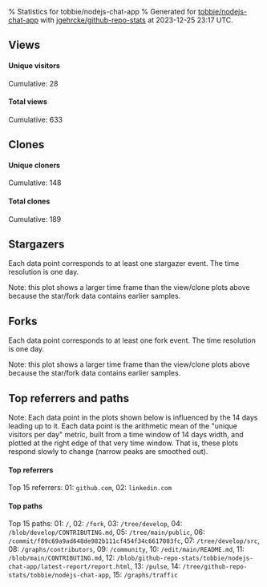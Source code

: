 % Statistics for tobbie/nodejs-chat-app
% Generated for [tobbie/nodejs-chat-app](https://github.com/tobbie/nodejs-chat-app) with [jgehrcke/github-repo-stats](https://github.com/jgehrcke/github-repo-stats) at 2023-12-25 23:17 UTC.


## Views

#### Unique visitors
<div id="chart_views_unique" class="full-width-chart"></div>

Cumulative: 28

#### Total views
<div id="chart_views_total" class="full-width-chart"></div>

Cumulative: 633

<div class="pagebreak-for-print"> </div>

## Clones

#### Unique cloners
<div id="chart_clones_unique" class="full-width-chart"></div>

Cumulative: 148

#### Total clones
<div id="chart_clones_total" class="full-width-chart"></div>

Cumulative: 189



<div class="pagebreak-for-print"> </div>



## Stargazers

Each data point corresponds to at least one stargazer event.
The time resolution is one day.

<div id="chart_stargazers" class="full-width-chart"></div>


Note: this plot shows a larger time frame than the view/clone plots above because the star/fork data contains earlier samples.



## Forks

Each data point corresponds to at least one fork event.
The time resolution is one day.

<div id="chart_forks" class="full-width-chart"></div>


Note: this plot shows a larger time frame than the view/clone plots above because the star/fork data contains earlier samples.



<div class="pagebreak-for-print"> </div>



## Top referrers and paths


Note: Each data point in the plots shown below is influenced by the 14 days
leading up to it. Each data point is the arithmetic mean of the "unique
visitors per day" metric, built from a time window of 14 days width, and
plotted at the right edge of that very time window. That is, these plots
respond slowly to change (narrow peaks are smoothed out).




#### Top referrers


<div id="chart_referrers_top_n_alltime" class="full-width-chart"></div>

Top 15 referrers: 01: `github.com`, 02: `linkedin.com`





#### Top paths


<div id="chart_paths_top_n_alltime" class="full-width-chart"></div>

Top 15 paths: 01: `/`, 02: `/fork`, 03: `/tree/develop`, 04: `/blob/develop/CONTRIBUTING.md`, 05: `/tree/main/public`, 06: `/commit/f89c69a9ad648de982b111cf454f34c6617003fc`, 07: `/tree/develop/src`, 08: `/graphs/contributors`, 09: `/community`, 10: `/edit/main/README.md`, 11: `/blob/main/CONTRIBUTING.md`, 12: `/blob/github-repo-stats/tobbie/nodejs-chat-app/latest-report/report.html`, 13: `/pulse`, 14: `/tree/github-repo-stats/tobbie/nodejs-chat-app`, 15: `/graphs/traffic`


<script type="text/javascript">
    vegaEmbed('#chart_views_unique', {"$schema": "https://vega.github.io/schema/vega-lite/v4.17.0.json", "config": {"arc": {"fill": "#1b1e23"}, "area": {"fill": "#1b1e23"}, "axisBottom": {"domainColor": "#a9b4c4", "gridColor": "#a9b4c4", "labelColor": "#1b1e23", "labelFont": "relative-mono-11-pitch-pro, Menlo, monospace", "tickColor": "#a9b4c4", "titleColor": "#1b1e23", "titleFont": "relative-mono-11-pitch-pro, Menlo, monospace"}, "axisLeft": {"domainColor": "#a9b4c4", "gridColor": "#a9b4c4", "labelColor": "#1b1e23", "labelFont": "relative-mono-11-pitch-pro, Menlo, monospace", "tickColor": "#a9b4c4", "titleColor": "#1b1e23", "titleFont": "relative-mono-11-pitch-pro, Menlo, monospace"}, "axisX": {"grid": false}, "axisY": {"grid": false, "labelBound": true}, "background": "#FFFFFF", "group": {"fill": "#FFFFFF"}, "header": {"fontWeight": 400, "labelFont": "relative-mono-11-pitch-pro, Menlo, monospace", "titleFont": "relative-mono-11-pitch-pro, Menlo, monospace"}, "legend": {"labelFont": "relative-mono-11-pitch-pro, Menlo, monospace", "symbolSize": 200, "symbolType": "circle", "titleFont": "relative-mono-11-pitch-pro, Menlo, monospace"}, "line": {"color": "#1b1e23", "stroke": "#1b1e23"}, "path": {"stroke": "#1b1e23"}, "point": {"color": "#1b1e23", "cursor": "pointer", "filled": true, "size": 20}, "range": {"category": ["#85a2f7", "#ea9755", "#7eb36a", "#f07071", "#bc85d9", "#e587b6", "#a9b4c4", "#d4c05e", "#64b9c4"]}, "style": {"bar": {"fill": "#1b1e23"}, "text": {"font": "relative-mono-11-pitch-pro, Menlo, monospace", "fontWeight": 400}}, "symbol": {"shape": "circle"}, "title": {"anchor": "start", "font": "relative-mono-11-pitch-pro, Menlo, monospace", "fontWeight": 400}, "trail": {"color": "#1b1e23", "stroke": "#1b1e23"}, "view": {"stroke": null}}, "data": {"name": "data-4b3c4573ca43e46140e7a413e3139aa4"}, "datasets": {"data-4b3c4573ca43e46140e7a413e3139aa4": [{"time": "2023-11-20T00:00:00+00:00", "views_total": 0, "views_unique": 0}, {"time": "2023-11-21T00:00:00+00:00", "views_total": 10, "views_unique": 1}, {"time": "2023-11-23T00:00:00+00:00", "views_total": 292, "views_unique": 4}, {"time": "2023-11-24T00:00:00+00:00", "views_total": 3, "views_unique": 1}, {"time": "2023-11-25T00:00:00+00:00", "views_total": 11, "views_unique": 1}, {"time": "2023-11-26T00:00:00+00:00", "views_total": 20, "views_unique": 1}, {"time": "2023-11-27T00:00:00+00:00", "views_total": 19, "views_unique": 1}, {"time": "2023-11-28T00:00:00+00:00", "views_total": 4, "views_unique": 1}, {"time": "2023-11-29T00:00:00+00:00", "views_total": 5, "views_unique": 1}, {"time": "2023-11-30T00:00:00+00:00", "views_total": 4, "views_unique": 1}, {"time": "2023-12-01T00:00:00+00:00", "views_total": 0, "views_unique": 0}, {"time": "2023-12-02T00:00:00+00:00", "views_total": 35, "views_unique": 4}, {"time": "2023-12-03T00:00:00+00:00", "views_total": 121, "views_unique": 3}, {"time": "2023-12-04T00:00:00+00:00", "views_total": 0, "views_unique": 0}, {"time": "2023-12-05T00:00:00+00:00", "views_total": 40, "views_unique": 1}, {"time": "2023-12-06T00:00:00+00:00", "views_total": 14, "views_unique": 1}, {"time": "2023-12-07T00:00:00+00:00", "views_total": 1, "views_unique": 1}, {"time": "2023-12-08T00:00:00+00:00", "views_total": 0, "views_unique": 0}, {"time": "2023-12-09T00:00:00+00:00", "views_total": 0, "views_unique": 0}, {"time": "2023-12-10T00:00:00+00:00", "views_total": 0, "views_unique": 0}, {"time": "2023-12-11T00:00:00+00:00", "views_total": 0, "views_unique": 0}, {"time": "2023-12-12T00:00:00+00:00", "views_total": 7, "views_unique": 1}, {"time": "2023-12-13T00:00:00+00:00", "views_total": 0, "views_unique": 0}, {"time": "2023-12-14T00:00:00+00:00", "views_total": 0, "views_unique": 0}, {"time": "2023-12-15T00:00:00+00:00", "views_total": 14, "views_unique": 1}, {"time": "2023-12-16T00:00:00+00:00", "views_total": 0, "views_unique": 0}, {"time": "2023-12-17T00:00:00+00:00", "views_total": 12, "views_unique": 1}, {"time": "2023-12-18T00:00:00+00:00", "views_total": 7, "views_unique": 1}, {"time": "2023-12-19T00:00:00+00:00", "views_total": 0, "views_unique": 0}, {"time": "2023-12-20T00:00:00+00:00", "views_total": 4, "views_unique": 1}, {"time": "2023-12-21T00:00:00+00:00", "views_total": 10, "views_unique": 1}, {"time": "2023-12-22T00:00:00+00:00", "views_total": 0, "views_unique": 0}, {"time": "2023-12-23T00:00:00+00:00", "views_total": 0, "views_unique": 0}, {"time": "2023-12-24T00:00:00+00:00", "views_total": 0, "views_unique": 0}, {"time": "2023-12-25T00:00:00+00:00", "views_total": 0, "views_unique": 0}]}, "encoding": {"tooltip": [{"field": "views_unique", "format": ".1f", "title": "views (u)", "type": "quantitative"}, {"field": "time", "format": "%B %e, %Y", "title": "date", "type": "temporal"}], "x": {"axis": {"labelAngle": 25}, "field": "time", "scale": {"domain": ["2023-11-20", "2023-12-25"]}, "timeUnit": "yearmonthdate", "title": "date", "type": "temporal"}, "y": {"axis": {}, "field": "views_unique", "scale": {"domain": [0, 4.4], "type": "linear", "zero": true}, "title": "unique views per day", "type": "quantitative"}}, "height": 200, "mark": {"point": true, "type": "line"}, "padding": 10, "width": "container"}, {"actions": false, "renderer": "svg"}).catch(console.error);
vegaEmbed('#chart_views_total', {"$schema": "https://vega.github.io/schema/vega-lite/v4.17.0.json", "config": {"arc": {"fill": "#1b1e23"}, "area": {"fill": "#1b1e23"}, "axisBottom": {"domainColor": "#a9b4c4", "gridColor": "#a9b4c4", "labelColor": "#1b1e23", "labelFont": "relative-mono-11-pitch-pro, Menlo, monospace", "tickColor": "#a9b4c4", "titleColor": "#1b1e23", "titleFont": "relative-mono-11-pitch-pro, Menlo, monospace"}, "axisLeft": {"domainColor": "#a9b4c4", "gridColor": "#a9b4c4", "labelColor": "#1b1e23", "labelFont": "relative-mono-11-pitch-pro, Menlo, monospace", "tickColor": "#a9b4c4", "titleColor": "#1b1e23", "titleFont": "relative-mono-11-pitch-pro, Menlo, monospace"}, "axisX": {"grid": false}, "axisY": {"grid": false, "labelBound": true}, "background": "#FFFFFF", "group": {"fill": "#FFFFFF"}, "header": {"fontWeight": 400, "labelFont": "relative-mono-11-pitch-pro, Menlo, monospace", "titleFont": "relative-mono-11-pitch-pro, Menlo, monospace"}, "legend": {"labelFont": "relative-mono-11-pitch-pro, Menlo, monospace", "symbolSize": 200, "symbolType": "circle", "titleFont": "relative-mono-11-pitch-pro, Menlo, monospace"}, "line": {"color": "#1b1e23", "stroke": "#1b1e23"}, "path": {"stroke": "#1b1e23"}, "point": {"color": "#1b1e23", "cursor": "pointer", "filled": true, "size": 20}, "range": {"category": ["#85a2f7", "#ea9755", "#7eb36a", "#f07071", "#bc85d9", "#e587b6", "#a9b4c4", "#d4c05e", "#64b9c4"]}, "style": {"bar": {"fill": "#1b1e23"}, "text": {"font": "relative-mono-11-pitch-pro, Menlo, monospace", "fontWeight": 400}}, "symbol": {"shape": "circle"}, "title": {"anchor": "start", "font": "relative-mono-11-pitch-pro, Menlo, monospace", "fontWeight": 400}, "trail": {"color": "#1b1e23", "stroke": "#1b1e23"}, "view": {"stroke": null}}, "data": {"name": "data-4b3c4573ca43e46140e7a413e3139aa4"}, "datasets": {"data-4b3c4573ca43e46140e7a413e3139aa4": [{"time": "2023-11-20T00:00:00+00:00", "views_total": 0, "views_unique": 0}, {"time": "2023-11-21T00:00:00+00:00", "views_total": 10, "views_unique": 1}, {"time": "2023-11-23T00:00:00+00:00", "views_total": 292, "views_unique": 4}, {"time": "2023-11-24T00:00:00+00:00", "views_total": 3, "views_unique": 1}, {"time": "2023-11-25T00:00:00+00:00", "views_total": 11, "views_unique": 1}, {"time": "2023-11-26T00:00:00+00:00", "views_total": 20, "views_unique": 1}, {"time": "2023-11-27T00:00:00+00:00", "views_total": 19, "views_unique": 1}, {"time": "2023-11-28T00:00:00+00:00", "views_total": 4, "views_unique": 1}, {"time": "2023-11-29T00:00:00+00:00", "views_total": 5, "views_unique": 1}, {"time": "2023-11-30T00:00:00+00:00", "views_total": 4, "views_unique": 1}, {"time": "2023-12-01T00:00:00+00:00", "views_total": 0, "views_unique": 0}, {"time": "2023-12-02T00:00:00+00:00", "views_total": 35, "views_unique": 4}, {"time": "2023-12-03T00:00:00+00:00", "views_total": 121, "views_unique": 3}, {"time": "2023-12-04T00:00:00+00:00", "views_total": 0, "views_unique": 0}, {"time": "2023-12-05T00:00:00+00:00", "views_total": 40, "views_unique": 1}, {"time": "2023-12-06T00:00:00+00:00", "views_total": 14, "views_unique": 1}, {"time": "2023-12-07T00:00:00+00:00", "views_total": 1, "views_unique": 1}, {"time": "2023-12-08T00:00:00+00:00", "views_total": 0, "views_unique": 0}, {"time": "2023-12-09T00:00:00+00:00", "views_total": 0, "views_unique": 0}, {"time": "2023-12-10T00:00:00+00:00", "views_total": 0, "views_unique": 0}, {"time": "2023-12-11T00:00:00+00:00", "views_total": 0, "views_unique": 0}, {"time": "2023-12-12T00:00:00+00:00", "views_total": 7, "views_unique": 1}, {"time": "2023-12-13T00:00:00+00:00", "views_total": 0, "views_unique": 0}, {"time": "2023-12-14T00:00:00+00:00", "views_total": 0, "views_unique": 0}, {"time": "2023-12-15T00:00:00+00:00", "views_total": 14, "views_unique": 1}, {"time": "2023-12-16T00:00:00+00:00", "views_total": 0, "views_unique": 0}, {"time": "2023-12-17T00:00:00+00:00", "views_total": 12, "views_unique": 1}, {"time": "2023-12-18T00:00:00+00:00", "views_total": 7, "views_unique": 1}, {"time": "2023-12-19T00:00:00+00:00", "views_total": 0, "views_unique": 0}, {"time": "2023-12-20T00:00:00+00:00", "views_total": 4, "views_unique": 1}, {"time": "2023-12-21T00:00:00+00:00", "views_total": 10, "views_unique": 1}, {"time": "2023-12-22T00:00:00+00:00", "views_total": 0, "views_unique": 0}, {"time": "2023-12-23T00:00:00+00:00", "views_total": 0, "views_unique": 0}, {"time": "2023-12-24T00:00:00+00:00", "views_total": 0, "views_unique": 0}, {"time": "2023-12-25T00:00:00+00:00", "views_total": 0, "views_unique": 0}]}, "encoding": {"tooltip": [{"field": "views_total", "format": ".1f", "title": "views (t)", "type": "quantitative"}, {"field": "time", "format": "%B %e, %Y", "title": "date", "type": "temporal"}], "x": {"axis": {"labelAngle": 25}, "field": "time", "scale": {"domain": ["2023-11-20", "2023-12-25"]}, "timeUnit": "yearmonthdate", "title": "date", "type": "temporal"}, "y": {"axis": {"values": [1, 10, 50, 100, 500, 1000, 5000, 10000]}, "field": "views_total", "scale": {"domain": [0, 321.20000000000005], "type": "symlog", "zero": true}, "title": "total views per day", "type": "quantitative"}}, "height": 200, "mark": {"point": true, "type": "line"}, "padding": 10, "width": "container"}, {"actions": false, "renderer": "svg"}).catch(console.error);
vegaEmbed('#chart_clones_unique', {"$schema": "https://vega.github.io/schema/vega-lite/v4.17.0.json", "config": {"arc": {"fill": "#1b1e23"}, "area": {"fill": "#1b1e23"}, "axisBottom": {"domainColor": "#a9b4c4", "gridColor": "#a9b4c4", "labelColor": "#1b1e23", "labelFont": "relative-mono-11-pitch-pro, Menlo, monospace", "tickColor": "#a9b4c4", "titleColor": "#1b1e23", "titleFont": "relative-mono-11-pitch-pro, Menlo, monospace"}, "axisLeft": {"domainColor": "#a9b4c4", "gridColor": "#a9b4c4", "labelColor": "#1b1e23", "labelFont": "relative-mono-11-pitch-pro, Menlo, monospace", "tickColor": "#a9b4c4", "titleColor": "#1b1e23", "titleFont": "relative-mono-11-pitch-pro, Menlo, monospace"}, "axisX": {"grid": false}, "axisY": {"grid": false, "labelBound": true}, "background": "#FFFFFF", "group": {"fill": "#FFFFFF"}, "header": {"fontWeight": 400, "labelFont": "relative-mono-11-pitch-pro, Menlo, monospace", "titleFont": "relative-mono-11-pitch-pro, Menlo, monospace"}, "legend": {"labelFont": "relative-mono-11-pitch-pro, Menlo, monospace", "symbolSize": 200, "symbolType": "circle", "titleFont": "relative-mono-11-pitch-pro, Menlo, monospace"}, "line": {"color": "#1b1e23", "stroke": "#1b1e23"}, "path": {"stroke": "#1b1e23"}, "point": {"color": "#1b1e23", "cursor": "pointer", "filled": true, "size": 20}, "range": {"category": ["#85a2f7", "#ea9755", "#7eb36a", "#f07071", "#bc85d9", "#e587b6", "#a9b4c4", "#d4c05e", "#64b9c4"]}, "style": {"bar": {"fill": "#1b1e23"}, "text": {"font": "relative-mono-11-pitch-pro, Menlo, monospace", "fontWeight": 400}}, "symbol": {"shape": "circle"}, "title": {"anchor": "start", "font": "relative-mono-11-pitch-pro, Menlo, monospace", "fontWeight": 400}, "trail": {"color": "#1b1e23", "stroke": "#1b1e23"}, "view": {"stroke": null}}, "data": {"name": "data-ac7ffe17cc0159e452373acabb768305"}, "datasets": {"data-ac7ffe17cc0159e452373acabb768305": [{"clones_total": 1, "clones_unique": 1, "time": "2023-11-20T00:00:00+00:00"}, {"clones_total": 0, "clones_unique": 0, "time": "2023-11-21T00:00:00+00:00"}, {"clones_total": 69, "clones_unique": 34, "time": "2023-11-23T00:00:00+00:00"}, {"clones_total": 0, "clones_unique": 0, "time": "2023-11-24T00:00:00+00:00"}, {"clones_total": 0, "clones_unique": 0, "time": "2023-11-25T00:00:00+00:00"}, {"clones_total": 1, "clones_unique": 1, "time": "2023-11-26T00:00:00+00:00"}, {"clones_total": 7, "clones_unique": 6, "time": "2023-11-27T00:00:00+00:00"}, {"clones_total": 2, "clones_unique": 2, "time": "2023-11-28T00:00:00+00:00"}, {"clones_total": 1, "clones_unique": 1, "time": "2023-11-29T00:00:00+00:00"}, {"clones_total": 1, "clones_unique": 1, "time": "2023-11-30T00:00:00+00:00"}, {"clones_total": 2, "clones_unique": 1, "time": "2023-12-01T00:00:00+00:00"}, {"clones_total": 1, "clones_unique": 1, "time": "2023-12-02T00:00:00+00:00"}, {"clones_total": 16, "clones_unique": 13, "time": "2023-12-03T00:00:00+00:00"}, {"clones_total": 7, "clones_unique": 7, "time": "2023-12-04T00:00:00+00:00"}, {"clones_total": 6, "clones_unique": 6, "time": "2023-12-05T00:00:00+00:00"}, {"clones_total": 8, "clones_unique": 8, "time": "2023-12-06T00:00:00+00:00"}, {"clones_total": 3, "clones_unique": 3, "time": "2023-12-07T00:00:00+00:00"}, {"clones_total": 4, "clones_unique": 4, "time": "2023-12-08T00:00:00+00:00"}, {"clones_total": 4, "clones_unique": 4, "time": "2023-12-09T00:00:00+00:00"}, {"clones_total": 6, "clones_unique": 5, "time": "2023-12-10T00:00:00+00:00"}, {"clones_total": 6, "clones_unique": 6, "time": "2023-12-11T00:00:00+00:00"}, {"clones_total": 3, "clones_unique": 3, "time": "2023-12-12T00:00:00+00:00"}, {"clones_total": 3, "clones_unique": 3, "time": "2023-12-13T00:00:00+00:00"}, {"clones_total": 3, "clones_unique": 3, "time": "2023-12-14T00:00:00+00:00"}, {"clones_total": 3, "clones_unique": 3, "time": "2023-12-15T00:00:00+00:00"}, {"clones_total": 3, "clones_unique": 3, "time": "2023-12-16T00:00:00+00:00"}, {"clones_total": 3, "clones_unique": 3, "time": "2023-12-17T00:00:00+00:00"}, {"clones_total": 4, "clones_unique": 4, "time": "2023-12-18T00:00:00+00:00"}, {"clones_total": 3, "clones_unique": 3, "time": "2023-12-19T00:00:00+00:00"}, {"clones_total": 3, "clones_unique": 3, "time": "2023-12-20T00:00:00+00:00"}, {"clones_total": 3, "clones_unique": 3, "time": "2023-12-21T00:00:00+00:00"}, {"clones_total": 3, "clones_unique": 3, "time": "2023-12-22T00:00:00+00:00"}, {"clones_total": 4, "clones_unique": 4, "time": "2023-12-23T00:00:00+00:00"}, {"clones_total": 5, "clones_unique": 5, "time": "2023-12-24T00:00:00+00:00"}, {"clones_total": 1, "clones_unique": 1, "time": "2023-12-25T00:00:00+00:00"}]}, "encoding": {"tooltip": [{"field": "clones_unique", "format": ".1f", "title": "clones (u)", "type": "quantitative"}, {"field": "time", "format": "%B %e, %Y", "title": "date", "type": "temporal"}], "x": {"axis": {"labelAngle": 25}, "field": "time", "scale": {"domain": ["2023-11-20", "2023-12-25"]}, "timeUnit": "yearmonthdate", "title": "date", "type": "temporal"}, "y": {"axis": {}, "field": "clones_unique", "scale": {"domain": [0, 37.400000000000006], "type": "linear", "zero": true}, "title": "unique clones per day", "type": "quantitative"}}, "height": 200, "mark": {"point": true, "type": "line"}, "padding": 10, "width": "container"}, {"actions": false, "renderer": "svg"}).catch(console.error);
vegaEmbed('#chart_clones_total', {"$schema": "https://vega.github.io/schema/vega-lite/v4.17.0.json", "config": {"arc": {"fill": "#1b1e23"}, "area": {"fill": "#1b1e23"}, "axisBottom": {"domainColor": "#a9b4c4", "gridColor": "#a9b4c4", "labelColor": "#1b1e23", "labelFont": "relative-mono-11-pitch-pro, Menlo, monospace", "tickColor": "#a9b4c4", "titleColor": "#1b1e23", "titleFont": "relative-mono-11-pitch-pro, Menlo, monospace"}, "axisLeft": {"domainColor": "#a9b4c4", "gridColor": "#a9b4c4", "labelColor": "#1b1e23", "labelFont": "relative-mono-11-pitch-pro, Menlo, monospace", "tickColor": "#a9b4c4", "titleColor": "#1b1e23", "titleFont": "relative-mono-11-pitch-pro, Menlo, monospace"}, "axisX": {"grid": false}, "axisY": {"grid": false, "labelBound": true}, "background": "#FFFFFF", "group": {"fill": "#FFFFFF"}, "header": {"fontWeight": 400, "labelFont": "relative-mono-11-pitch-pro, Menlo, monospace", "titleFont": "relative-mono-11-pitch-pro, Menlo, monospace"}, "legend": {"labelFont": "relative-mono-11-pitch-pro, Menlo, monospace", "symbolSize": 200, "symbolType": "circle", "titleFont": "relative-mono-11-pitch-pro, Menlo, monospace"}, "line": {"color": "#1b1e23", "stroke": "#1b1e23"}, "path": {"stroke": "#1b1e23"}, "point": {"color": "#1b1e23", "cursor": "pointer", "filled": true, "size": 20}, "range": {"category": ["#85a2f7", "#ea9755", "#7eb36a", "#f07071", "#bc85d9", "#e587b6", "#a9b4c4", "#d4c05e", "#64b9c4"]}, "style": {"bar": {"fill": "#1b1e23"}, "text": {"font": "relative-mono-11-pitch-pro, Menlo, monospace", "fontWeight": 400}}, "symbol": {"shape": "circle"}, "title": {"anchor": "start", "font": "relative-mono-11-pitch-pro, Menlo, monospace", "fontWeight": 400}, "trail": {"color": "#1b1e23", "stroke": "#1b1e23"}, "view": {"stroke": null}}, "data": {"name": "data-ac7ffe17cc0159e452373acabb768305"}, "datasets": {"data-ac7ffe17cc0159e452373acabb768305": [{"clones_total": 1, "clones_unique": 1, "time": "2023-11-20T00:00:00+00:00"}, {"clones_total": 0, "clones_unique": 0, "time": "2023-11-21T00:00:00+00:00"}, {"clones_total": 69, "clones_unique": 34, "time": "2023-11-23T00:00:00+00:00"}, {"clones_total": 0, "clones_unique": 0, "time": "2023-11-24T00:00:00+00:00"}, {"clones_total": 0, "clones_unique": 0, "time": "2023-11-25T00:00:00+00:00"}, {"clones_total": 1, "clones_unique": 1, "time": "2023-11-26T00:00:00+00:00"}, {"clones_total": 7, "clones_unique": 6, "time": "2023-11-27T00:00:00+00:00"}, {"clones_total": 2, "clones_unique": 2, "time": "2023-11-28T00:00:00+00:00"}, {"clones_total": 1, "clones_unique": 1, "time": "2023-11-29T00:00:00+00:00"}, {"clones_total": 1, "clones_unique": 1, "time": "2023-11-30T00:00:00+00:00"}, {"clones_total": 2, "clones_unique": 1, "time": "2023-12-01T00:00:00+00:00"}, {"clones_total": 1, "clones_unique": 1, "time": "2023-12-02T00:00:00+00:00"}, {"clones_total": 16, "clones_unique": 13, "time": "2023-12-03T00:00:00+00:00"}, {"clones_total": 7, "clones_unique": 7, "time": "2023-12-04T00:00:00+00:00"}, {"clones_total": 6, "clones_unique": 6, "time": "2023-12-05T00:00:00+00:00"}, {"clones_total": 8, "clones_unique": 8, "time": "2023-12-06T00:00:00+00:00"}, {"clones_total": 3, "clones_unique": 3, "time": "2023-12-07T00:00:00+00:00"}, {"clones_total": 4, "clones_unique": 4, "time": "2023-12-08T00:00:00+00:00"}, {"clones_total": 4, "clones_unique": 4, "time": "2023-12-09T00:00:00+00:00"}, {"clones_total": 6, "clones_unique": 5, "time": "2023-12-10T00:00:00+00:00"}, {"clones_total": 6, "clones_unique": 6, "time": "2023-12-11T00:00:00+00:00"}, {"clones_total": 3, "clones_unique": 3, "time": "2023-12-12T00:00:00+00:00"}, {"clones_total": 3, "clones_unique": 3, "time": "2023-12-13T00:00:00+00:00"}, {"clones_total": 3, "clones_unique": 3, "time": "2023-12-14T00:00:00+00:00"}, {"clones_total": 3, "clones_unique": 3, "time": "2023-12-15T00:00:00+00:00"}, {"clones_total": 3, "clones_unique": 3, "time": "2023-12-16T00:00:00+00:00"}, {"clones_total": 3, "clones_unique": 3, "time": "2023-12-17T00:00:00+00:00"}, {"clones_total": 4, "clones_unique": 4, "time": "2023-12-18T00:00:00+00:00"}, {"clones_total": 3, "clones_unique": 3, "time": "2023-12-19T00:00:00+00:00"}, {"clones_total": 3, "clones_unique": 3, "time": "2023-12-20T00:00:00+00:00"}, {"clones_total": 3, "clones_unique": 3, "time": "2023-12-21T00:00:00+00:00"}, {"clones_total": 3, "clones_unique": 3, "time": "2023-12-22T00:00:00+00:00"}, {"clones_total": 4, "clones_unique": 4, "time": "2023-12-23T00:00:00+00:00"}, {"clones_total": 5, "clones_unique": 5, "time": "2023-12-24T00:00:00+00:00"}, {"clones_total": 1, "clones_unique": 1, "time": "2023-12-25T00:00:00+00:00"}]}, "encoding": {"tooltip": [{"field": "clones_total", "format": ".1f", "title": "clones (t)", "type": "quantitative"}, {"field": "time", "format": "%B %e, %Y", "title": "date", "type": "temporal"}], "x": {"axis": {"labelAngle": 25}, "field": "time", "scale": {"domain": ["2023-11-20", "2023-12-25"]}, "timeUnit": "yearmonthdate", "title": "date", "type": "temporal"}, "y": {"axis": {}, "field": "clones_total", "scale": {"domain": [0, 75.9], "type": "linear", "zero": true}, "title": "total clones per day", "type": "quantitative"}}, "height": 200, "mark": {"point": true, "type": "line"}, "padding": 10, "width": "container"}, {"actions": false, "renderer": "svg"}).catch(console.error);
vegaEmbed('#chart_stargazers', {"$schema": "https://vega.github.io/schema/vega-lite/v4.17.0.json", "config": {"arc": {"fill": "#1b1e23"}, "area": {"fill": "#1b1e23"}, "axisBottom": {"domainColor": "#a9b4c4", "gridColor": "#a9b4c4", "labelColor": "#1b1e23", "labelFont": "relative-mono-11-pitch-pro, Menlo, monospace", "tickColor": "#a9b4c4", "titleColor": "#1b1e23", "titleFont": "relative-mono-11-pitch-pro, Menlo, monospace"}, "axisLeft": {"domainColor": "#a9b4c4", "gridColor": "#a9b4c4", "labelColor": "#1b1e23", "labelFont": "relative-mono-11-pitch-pro, Menlo, monospace", "tickColor": "#a9b4c4", "titleColor": "#1b1e23", "titleFont": "relative-mono-11-pitch-pro, Menlo, monospace"}, "axisX": {"grid": false}, "axisY": {"grid": false}, "background": "#FFFFFF", "group": {"fill": "#FFFFFF"}, "header": {"fontWeight": 400, "labelFont": "relative-mono-11-pitch-pro, Menlo, monospace", "titleFont": "relative-mono-11-pitch-pro, Menlo, monospace"}, "legend": {"labelFont": "relative-mono-11-pitch-pro, Menlo, monospace", "symbolSize": 200, "symbolType": "circle", "titleFont": "relative-mono-11-pitch-pro, Menlo, monospace"}, "line": {"color": "#1b1e23", "stroke": "#1b1e23"}, "path": {"stroke": "#1b1e23"}, "point": {"color": "#1b1e23", "cursor": "pointer", "filled": true, "size": 50}, "range": {"category": ["#85a2f7", "#ea9755", "#7eb36a", "#f07071", "#bc85d9", "#e587b6", "#a9b4c4", "#d4c05e", "#64b9c4"]}, "style": {"bar": {"fill": "#1b1e23"}, "text": {"font": "relative-mono-11-pitch-pro, Menlo, monospace", "fontWeight": 400}}, "symbol": {"shape": "circle"}, "title": {"anchor": "start", "font": "relative-mono-11-pitch-pro, Menlo, monospace", "fontWeight": 400}, "trail": {"color": "#1b1e23", "stroke": "#1b1e23"}, "view": {"stroke": null}}, "data": {"name": "data-687068a7257bcc0c57d0e62a77726b24"}, "datasets": {"data-687068a7257bcc0c57d0e62a77726b24": [{"stars_cumulative": 1, "time": "2023-11-17T03:27:06+00:00"}, {"stars_cumulative": 2, "time": "2023-11-23T07:24:42+00:00"}, {"stars_cumulative": 3, "time": "2023-11-23T14:49:34+00:00"}, {"stars_cumulative": 4, "time": "2023-11-25T20:03:59+00:00"}, {"stars_cumulative": 5, "time": "2023-12-02T19:43:48+00:00"}]}, "encoding": {"tooltip": [{"field": "stars_cumulative", "format": "d", "title": "stars", "type": "quantitative"}, {"field": "time", "format": "%B %e, %Y", "title": "date", "type": "temporal"}], "x": {"axis": {"labelAngle": 25}, "field": "time", "scale": {"domain": ["2023-11-17", "2023-12-25"]}, "timeUnit": "yearmonthdate", "title": "date", "type": "temporal"}, "y": {"field": "stars_cumulative", "scale": {"domain": [0, 5.5], "zero": true}, "title": "stargazer count (cumulative)", "type": "quantitative"}}, "height": 300, "mark": {"point": true, "type": "line"}, "padding": 10, "width": "container"}, {"actions": false, "renderer": "svg"}).catch(console.error);
vegaEmbed('#chart_forks', {"$schema": "https://vega.github.io/schema/vega-lite/v4.17.0.json", "config": {"arc": {"fill": "#1b1e23"}, "area": {"fill": "#1b1e23"}, "axisBottom": {"domainColor": "#a9b4c4", "gridColor": "#a9b4c4", "labelColor": "#1b1e23", "labelFont": "relative-mono-11-pitch-pro, Menlo, monospace", "tickColor": "#a9b4c4", "titleColor": "#1b1e23", "titleFont": "relative-mono-11-pitch-pro, Menlo, monospace"}, "axisLeft": {"domainColor": "#a9b4c4", "gridColor": "#a9b4c4", "labelColor": "#1b1e23", "labelFont": "relative-mono-11-pitch-pro, Menlo, monospace", "tickColor": "#a9b4c4", "titleColor": "#1b1e23", "titleFont": "relative-mono-11-pitch-pro, Menlo, monospace"}, "axisX": {"grid": false}, "axisY": {"grid": false}, "background": "#FFFFFF", "group": {"fill": "#FFFFFF"}, "header": {"fontWeight": 400, "labelFont": "relative-mono-11-pitch-pro, Menlo, monospace", "titleFont": "relative-mono-11-pitch-pro, Menlo, monospace"}, "legend": {"labelFont": "relative-mono-11-pitch-pro, Menlo, monospace", "symbolSize": 200, "symbolType": "circle", "titleFont": "relative-mono-11-pitch-pro, Menlo, monospace"}, "line": {"color": "#1b1e23", "stroke": "#1b1e23"}, "path": {"stroke": "#1b1e23"}, "point": {"color": "#1b1e23", "cursor": "pointer", "filled": true, "size": 50}, "range": {"category": ["#85a2f7", "#ea9755", "#7eb36a", "#f07071", "#bc85d9", "#e587b6", "#a9b4c4", "#d4c05e", "#64b9c4"]}, "style": {"bar": {"fill": "#1b1e23"}, "text": {"font": "relative-mono-11-pitch-pro, Menlo, monospace", "fontWeight": 400}}, "symbol": {"shape": "circle"}, "title": {"anchor": "start", "font": "relative-mono-11-pitch-pro, Menlo, monospace", "fontWeight": 400}, "trail": {"color": "#1b1e23", "stroke": "#1b1e23"}, "view": {"stroke": null}}, "data": {"name": "data-5e81cc93182c8c17f04c44af41d3cdb4"}, "datasets": {"data-5e81cc93182c8c17f04c44af41d3cdb4": [{"forks_cumulative": 1, "time": "2023-12-02T19:44:21+00:00"}, {"forks_cumulative": 2, "time": "2023-12-02T20:14:52+00:00"}]}, "encoding": {"tooltip": [{"field": "forks_cumulative", "format": "d", "title": "forks", "type": "quantitative"}, {"field": "time", "format": "%B %e, %Y", "title": "date", "type": "temporal"}], "x": {"axis": {"labelAngle": 25}, "field": "time", "scale": {"domain": ["2023-11-17", "2023-12-25"]}, "timeUnit": "yearmonthdate", "title": "date", "type": "temporal"}, "y": {"field": "forks_cumulative", "scale": {"domain": [0, 2.2], "zero": true}, "title": "fork count (cumulative)", "type": "quantitative"}}, "height": 300, "mark": {"point": true, "type": "line"}, "padding": 10, "width": "container"}, {"actions": false, "renderer": "svg"}).catch(console.error);
vegaEmbed('#chart_referrers_top_n_alltime', {"$schema": "https://vega.github.io/schema/vega-lite/v4.17.0.json", "config": {"arc": {"fill": "#1b1e23"}, "area": {"fill": "#1b1e23"}, "axisBottom": {"domainColor": "#a9b4c4", "gridColor": "#a9b4c4", "labelColor": "#1b1e23", "labelFont": "relative-mono-11-pitch-pro, Menlo, monospace", "tickColor": "#a9b4c4", "titleColor": "#1b1e23", "titleFont": "relative-mono-11-pitch-pro, Menlo, monospace"}, "axisLeft": {"domainColor": "#a9b4c4", "gridColor": "#a9b4c4", "labelColor": "#1b1e23", "labelFont": "relative-mono-11-pitch-pro, Menlo, monospace", "tickColor": "#a9b4c4", "titleColor": "#1b1e23", "titleFont": "relative-mono-11-pitch-pro, Menlo, monospace"}, "axisX": {"grid": false}, "axisY": {"grid": false}, "background": "#FFFFFF", "group": {"fill": "#FFFFFF"}, "header": {"fontWeight": 400, "labelFont": "relative-mono-11-pitch-pro, Menlo, monospace", "titleFont": "relative-mono-11-pitch-pro, Menlo, monospace"}, "legend": {"labelFont": "relative-mono-11-pitch-pro, Menlo, monospace", "symbolSize": 200, "symbolType": "circle", "titleFont": "relative-mono-11-pitch-pro, Menlo, monospace"}, "line": {"color": "#1b1e23", "stroke": "#1b1e23"}, "path": {"stroke": "#1b1e23"}, "point": {"color": "#1b1e23", "cursor": "pointer", "filled": true, "size": 30}, "range": {"category": ["#85a2f7", "#ea9755", "#7eb36a", "#f07071", "#bc85d9", "#e587b6", "#a9b4c4", "#d4c05e", "#64b9c4"]}, "style": {"bar": {"fill": "#1b1e23"}, "text": {"font": "relative-mono-11-pitch-pro, Menlo, monospace", "fontWeight": 400}}, "symbol": {"shape": "circle"}, "title": {"anchor": "start", "font": "relative-mono-11-pitch-pro, Menlo, monospace", "fontWeight": 400}, "trail": {"color": "#1b1e23", "stroke": "#1b1e23"}, "view": {"stroke": null}}, "data": {"name": "data-30af3e2ea94204e80e8dee67aee70ea1"}, "datasets": {"data-30af3e2ea94204e80e8dee67aee70ea1": [{"referrer": "github.com", "time": "2023-12-03T00:00:00+00:00", "views_unique": 4.0, "views_unique_norm": 0.2857142857142857}, {"referrer": "github.com", "time": "2023-12-04T00:00:00+00:00", "views_unique": 5.0, "views_unique_norm": 0.35714285714285715}, {"referrer": "github.com", "time": "2023-12-05T00:00:00+00:00", "views_unique": 5.0, "views_unique_norm": 0.35714285714285715}, {"referrer": "github.com", "time": "2023-12-06T00:00:00+00:00", "views_unique": 5.0, "views_unique_norm": 0.35714285714285715}, {"referrer": "github.com", "time": "2023-12-07T00:00:00+00:00", "views_unique": 4.0, "views_unique_norm": 0.2857142857142857}, {"referrer": "github.com", "time": "2023-12-08T00:00:00+00:00", "views_unique": 4.0, "views_unique_norm": 0.2857142857142857}, {"referrer": "github.com", "time": "2023-12-09T00:00:00+00:00", "views_unique": 4.0, "views_unique_norm": 0.2857142857142857}, {"referrer": "github.com", "time": "2023-12-10T00:00:00+00:00", "views_unique": 4.0, "views_unique_norm": 0.2857142857142857}, {"referrer": "github.com", "time": "2023-12-11T00:00:00+00:00", "views_unique": 4.0, "views_unique_norm": 0.2857142857142857}, {"referrer": "github.com", "time": "2023-12-12T00:00:00+00:00", "views_unique": 4.0, "views_unique_norm": 0.2857142857142857}, {"referrer": "github.com", "time": "2023-12-13T00:00:00+00:00", "views_unique": 4.0, "views_unique_norm": 0.2857142857142857}, {"referrer": "github.com", "time": "2023-12-14T00:00:00+00:00", "views_unique": 4.0, "views_unique_norm": 0.2857142857142857}, {"referrer": "github.com", "time": "2023-12-15T00:00:00+00:00", "views_unique": 4.0, "views_unique_norm": 0.2857142857142857}, {"referrer": "github.com", "time": "2023-12-16T00:00:00+00:00", "views_unique": 2.0, "views_unique_norm": 0.14285714285714285}, {"referrer": "github.com", "time": "2023-12-17T00:00:00+00:00", "views_unique": 1.0, "views_unique_norm": 0.07142857142857142}, {"referrer": "github.com", "time": "2023-12-18T00:00:00+00:00", "views_unique": 1.0, "views_unique_norm": 0.07142857142857142}, {"referrer": "github.com", "time": "2023-12-19T00:00:00+00:00", "views_unique": 1.0, "views_unique_norm": 0.07142857142857142}, {"referrer": "github.com", "time": "2023-12-20T00:00:00+00:00", "views_unique": 1.0, "views_unique_norm": 0.07142857142857142}, {"referrer": "github.com", "time": "2023-12-21T00:00:00+00:00", "views_unique": 1.0, "views_unique_norm": 0.07142857142857142}, {"referrer": "github.com", "time": "2023-12-22T00:00:00+00:00", "views_unique": 1.0, "views_unique_norm": 0.07142857142857142}, {"referrer": "github.com", "time": "2023-12-23T00:00:00+00:00", "views_unique": 1.0, "views_unique_norm": 0.07142857142857142}, {"referrer": "github.com", "time": "2023-12-24T00:00:00+00:00", "views_unique": 1.0, "views_unique_norm": 0.07142857142857142}, {"referrer": "github.com", "time": "2023-12-25T00:00:00+00:00", "views_unique": 1.0, "views_unique_norm": 0.07142857142857142}, {"referrer": "linkedin.com", "time": "2023-12-03T00:00:00+00:00", "views_unique": null, "views_unique_norm": null}, {"referrer": "linkedin.com", "time": "2023-12-04T00:00:00+00:00", "views_unique": null, "views_unique_norm": null}, {"referrer": "linkedin.com", "time": "2023-12-05T00:00:00+00:00", "views_unique": null, "views_unique_norm": null}, {"referrer": "linkedin.com", "time": "2023-12-06T00:00:00+00:00", "views_unique": null, "views_unique_norm": null}, {"referrer": "linkedin.com", "time": "2023-12-07T00:00:00+00:00", "views_unique": null, "views_unique_norm": null}, {"referrer": "linkedin.com", "time": "2023-12-08T00:00:00+00:00", "views_unique": 1.0, "views_unique_norm": 0.07142857142857142}, {"referrer": "linkedin.com", "time": "2023-12-09T00:00:00+00:00", "views_unique": 1.0, "views_unique_norm": 0.07142857142857142}, {"referrer": "linkedin.com", "time": "2023-12-10T00:00:00+00:00", "views_unique": 1.0, "views_unique_norm": 0.07142857142857142}, {"referrer": "linkedin.com", "time": "2023-12-11T00:00:00+00:00", "views_unique": 1.0, "views_unique_norm": 0.07142857142857142}, {"referrer": "linkedin.com", "time": "2023-12-12T00:00:00+00:00", "views_unique": 1.0, "views_unique_norm": 0.07142857142857142}, {"referrer": "linkedin.com", "time": "2023-12-13T00:00:00+00:00", "views_unique": 1.0, "views_unique_norm": 0.07142857142857142}, {"referrer": "linkedin.com", "time": "2023-12-14T00:00:00+00:00", "views_unique": 1.0, "views_unique_norm": 0.07142857142857142}, {"referrer": "linkedin.com", "time": "2023-12-15T00:00:00+00:00", "views_unique": 1.0, "views_unique_norm": 0.07142857142857142}, {"referrer": "linkedin.com", "time": "2023-12-16T00:00:00+00:00", "views_unique": 1.0, "views_unique_norm": 0.07142857142857142}, {"referrer": "linkedin.com", "time": "2023-12-17T00:00:00+00:00", "views_unique": 1.0, "views_unique_norm": 0.07142857142857142}, {"referrer": "linkedin.com", "time": "2023-12-18T00:00:00+00:00", "views_unique": 1.0, "views_unique_norm": 0.07142857142857142}, {"referrer": "linkedin.com", "time": "2023-12-19T00:00:00+00:00", "views_unique": 1.0, "views_unique_norm": 0.07142857142857142}, {"referrer": "linkedin.com", "time": "2023-12-20T00:00:00+00:00", "views_unique": 1.0, "views_unique_norm": 0.07142857142857142}, {"referrer": "linkedin.com", "time": "2023-12-21T00:00:00+00:00", "views_unique": null, "views_unique_norm": null}, {"referrer": "linkedin.com", "time": "2023-12-22T00:00:00+00:00", "views_unique": null, "views_unique_norm": null}, {"referrer": "linkedin.com", "time": "2023-12-23T00:00:00+00:00", "views_unique": null, "views_unique_norm": null}, {"referrer": "linkedin.com", "time": "2023-12-24T00:00:00+00:00", "views_unique": null, "views_unique_norm": null}, {"referrer": "linkedin.com", "time": "2023-12-25T00:00:00+00:00", "views_unique": null, "views_unique_norm": null}]}, "encoding": {"color": {"field": "referrer", "legend": {"direction": "vertical", "orient": "top", "title": "Legend:"}, "sort": {"field": "order"}, "type": "nominal"}, "tooltip": [{"field": "referrer", "type": "nominal"}, {"field": "views_unique_norm", "format": ".2f", "title": "views (14d mean)", "type": "quantitative"}, {"field": "time", "format": "%B %e, %Y", "title": "date", "type": "temporal"}], "x": {"axis": {"labelAngle": 25}, "field": "time", "scale": {"domain": ["2023-11-20", "2023-12-25"]}, "timeUnit": "yearmonthdate", "title": "date", "type": "temporal"}, "y": {"field": "views_unique_norm", "scale": {"domain": [0, 0.3928571428571429], "type": "linear", "zero": true}, "title": "unique visitors per day (mean from last 14 days)", "type": "quantitative"}}, "height": 300, "mark": {"point": true, "type": "line"}, "padding": 10, "width": "container"}, {"actions": false, "renderer": "svg"}).catch(console.error);
vegaEmbed('#chart_paths_top_n_alltime', {"$schema": "https://vega.github.io/schema/vega-lite/v4.17.0.json", "config": {"arc": {"fill": "#1b1e23"}, "area": {"fill": "#1b1e23"}, "axisBottom": {"domainColor": "#a9b4c4", "gridColor": "#a9b4c4", "labelColor": "#1b1e23", "labelFont": "relative-mono-11-pitch-pro, Menlo, monospace", "tickColor": "#a9b4c4", "titleColor": "#1b1e23", "titleFont": "relative-mono-11-pitch-pro, Menlo, monospace"}, "axisLeft": {"domainColor": "#a9b4c4", "gridColor": "#a9b4c4", "labelColor": "#1b1e23", "labelFont": "relative-mono-11-pitch-pro, Menlo, monospace", "tickColor": "#a9b4c4", "titleColor": "#1b1e23", "titleFont": "relative-mono-11-pitch-pro, Menlo, monospace"}, "axisX": {"grid": false}, "axisY": {"grid": false}, "background": "#FFFFFF", "group": {"fill": "#FFFFFF"}, "header": {"fontWeight": 400, "labelFont": "relative-mono-11-pitch-pro, Menlo, monospace", "titleFont": "relative-mono-11-pitch-pro, Menlo, monospace"}, "legend": {"labelFont": "relative-mono-11-pitch-pro, Menlo, monospace", "symbolSize": 200, "symbolType": "circle", "titleFont": "relative-mono-11-pitch-pro, Menlo, monospace"}, "line": {"color": "#1b1e23", "stroke": "#1b1e23"}, "path": {"stroke": "#1b1e23"}, "point": {"color": "#1b1e23", "cursor": "pointer", "filled": true, "size": 30}, "range": {"category": ["#85a2f7", "#ea9755", "#7eb36a", "#f07071", "#bc85d9", "#e587b6", "#a9b4c4", "#d4c05e", "#64b9c4"]}, "style": {"bar": {"fill": "#1b1e23"}, "text": {"font": "relative-mono-11-pitch-pro, Menlo, monospace", "fontWeight": 400}}, "symbol": {"shape": "circle"}, "title": {"anchor": "start", "font": "relative-mono-11-pitch-pro, Menlo, monospace", "fontWeight": 400}, "trail": {"color": "#1b1e23", "stroke": "#1b1e23"}, "view": {"stroke": null}}, "data": {"name": "data-d381e1ae43c1e1d2dc383195b57c525d"}, "datasets": {"data-d381e1ae43c1e1d2dc383195b57c525d": [{"path": "/", "time": "2023-12-03T00:00:00+00:00", "views_unique": 7.0, "views_unique_norm": 0.5}, {"path": "/", "time": "2023-12-04T00:00:00+00:00", "views_unique": 9.0, "views_unique_norm": 0.6428571428571429}, {"path": "/", "time": "2023-12-05T00:00:00+00:00", "views_unique": 9.0, "views_unique_norm": 0.6428571428571429}, {"path": "/", "time": "2023-12-06T00:00:00+00:00", "views_unique": 9.0, "views_unique_norm": 0.6428571428571429}, {"path": "/", "time": "2023-12-07T00:00:00+00:00", "views_unique": 6.0, "views_unique_norm": 0.42857142857142855}, {"path": "/", "time": "2023-12-08T00:00:00+00:00", "views_unique": 7.0, "views_unique_norm": 0.5}, {"path": "/", "time": "2023-12-09T00:00:00+00:00", "views_unique": 7.0, "views_unique_norm": 0.5}, {"path": "/", "time": "2023-12-10T00:00:00+00:00", "views_unique": 7.0, "views_unique_norm": 0.5}, {"path": "/", "time": "2023-12-11T00:00:00+00:00", "views_unique": 7.0, "views_unique_norm": 0.5}, {"path": "/", "time": "2023-12-12T00:00:00+00:00", "views_unique": 7.0, "views_unique_norm": 0.5}, {"path": "/", "time": "2023-12-13T00:00:00+00:00", "views_unique": 7.0, "views_unique_norm": 0.5}, {"path": "/", "time": "2023-12-14T00:00:00+00:00", "views_unique": 7.0, "views_unique_norm": 0.5}, {"path": "/", "time": "2023-12-15T00:00:00+00:00", "views_unique": 7.0, "views_unique_norm": 0.5}, {"path": "/", "time": "2023-12-16T00:00:00+00:00", "views_unique": 4.0, "views_unique_norm": 0.2857142857142857}, {"path": "/", "time": "2023-12-17T00:00:00+00:00", "views_unique": 2.0, "views_unique_norm": 0.14285714285714285}, {"path": "/", "time": "2023-12-18T00:00:00+00:00", "views_unique": 2.0, "views_unique_norm": 0.14285714285714285}, {"path": "/", "time": "2023-12-19T00:00:00+00:00", "views_unique": 2.0, "views_unique_norm": 0.14285714285714285}, {"path": "/", "time": "2023-12-20T00:00:00+00:00", "views_unique": 2.0, "views_unique_norm": 0.14285714285714285}, {"path": "/", "time": "2023-12-21T00:00:00+00:00", "views_unique": 1.0, "views_unique_norm": 0.07142857142857142}, {"path": "/", "time": "2023-12-22T00:00:00+00:00", "views_unique": 1.0, "views_unique_norm": 0.07142857142857142}, {"path": "/", "time": "2023-12-23T00:00:00+00:00", "views_unique": 1.0, "views_unique_norm": 0.07142857142857142}, {"path": "/", "time": "2023-12-24T00:00:00+00:00", "views_unique": 1.0, "views_unique_norm": 0.07142857142857142}, {"path": "/", "time": "2023-12-25T00:00:00+00:00", "views_unique": 1.0, "views_unique_norm": 0.07142857142857142}, {"path": "/fork", "time": "2023-12-03T00:00:00+00:00", "views_unique": null, "views_unique_norm": null}, {"path": "/fork", "time": "2023-12-04T00:00:00+00:00", "views_unique": null, "views_unique_norm": null}, {"path": "/fork", "time": "2023-12-05T00:00:00+00:00", "views_unique": null, "views_unique_norm": null}, {"path": "/fork", "time": "2023-12-06T00:00:00+00:00", "views_unique": null, "views_unique_norm": null}, {"path": "/fork", "time": "2023-12-07T00:00:00+00:00", "views_unique": 2.0, "views_unique_norm": 0.14285714285714285}, {"path": "/fork", "time": "2023-12-08T00:00:00+00:00", "views_unique": 2.0, "views_unique_norm": 0.14285714285714285}, {"path": "/fork", "time": "2023-12-09T00:00:00+00:00", "views_unique": 2.0, "views_unique_norm": 0.14285714285714285}, {"path": "/fork", "time": "2023-12-10T00:00:00+00:00", "views_unique": 2.0, "views_unique_norm": 0.14285714285714285}, {"path": "/fork", "time": "2023-12-11T00:00:00+00:00", "views_unique": 2.0, "views_unique_norm": 0.14285714285714285}, {"path": "/fork", "time": "2023-12-12T00:00:00+00:00", "views_unique": 2.0, "views_unique_norm": 0.14285714285714285}, {"path": "/fork", "time": "2023-12-13T00:00:00+00:00", "views_unique": 2.0, "views_unique_norm": 0.14285714285714285}, {"path": "/fork", "time": "2023-12-14T00:00:00+00:00", "views_unique": 2.0, "views_unique_norm": 0.14285714285714285}, {"path": "/fork", "time": "2023-12-15T00:00:00+00:00", "views_unique": 2.0, "views_unique_norm": 0.14285714285714285}, {"path": "/fork", "time": "2023-12-16T00:00:00+00:00", "views_unique": null, "views_unique_norm": null}, {"path": "/fork", "time": "2023-12-17T00:00:00+00:00", "views_unique": null, "views_unique_norm": null}, {"path": "/fork", "time": "2023-12-18T00:00:00+00:00", "views_unique": null, "views_unique_norm": null}, {"path": "/fork", "time": "2023-12-19T00:00:00+00:00", "views_unique": null, "views_unique_norm": null}, {"path": "/fork", "time": "2023-12-20T00:00:00+00:00", "views_unique": null, "views_unique_norm": null}, {"path": "/fork", "time": "2023-12-21T00:00:00+00:00", "views_unique": null, "views_unique_norm": null}, {"path": "/fork", "time": "2023-12-22T00:00:00+00:00", "views_unique": null, "views_unique_norm": null}, {"path": "/fork", "time": "2023-12-23T00:00:00+00:00", "views_unique": null, "views_unique_norm": null}, {"path": "/fork", "time": "2023-12-24T00:00:00+00:00", "views_unique": null, "views_unique_norm": null}, {"path": "/fork", "time": "2023-12-25T00:00:00+00:00", "views_unique": null, "views_unique_norm": null}, {"path": "/tree/develop", "time": "2023-12-03T00:00:00+00:00", "views_unique": 2.0, "views_unique_norm": 0.14285714285714285}, {"path": "/tree/develop", "time": "2023-12-04T00:00:00+00:00", "views_unique": 2.0, "views_unique_norm": 0.14285714285714285}, {"path": "/tree/develop", "time": "2023-12-05T00:00:00+00:00", "views_unique": 2.0, "views_unique_norm": 0.14285714285714285}, {"path": "/tree/develop", "time": "2023-12-06T00:00:00+00:00", "views_unique": 2.0, "views_unique_norm": 0.14285714285714285}, {"path": "/tree/develop", "time": "2023-12-07T00:00:00+00:00", "views_unique": null, "views_unique_norm": null}, {"path": "/tree/develop", "time": "2023-12-08T00:00:00+00:00", "views_unique": null, "views_unique_norm": null}, {"path": "/tree/develop", "time": "2023-12-09T00:00:00+00:00", "views_unique": null, "views_unique_norm": null}, {"path": "/tree/develop", "time": "2023-12-10T00:00:00+00:00", "views_unique": null, "views_unique_norm": null}, {"path": "/tree/develop", "time": "2023-12-11T00:00:00+00:00", "views_unique": null, "views_unique_norm": null}, {"path": "/tree/develop", "time": "2023-12-12T00:00:00+00:00", "views_unique": null, "views_unique_norm": null}, {"path": "/tree/develop", "time": "2023-12-13T00:00:00+00:00", "views_unique": null, "views_unique_norm": null}, {"path": "/tree/develop", "time": "2023-12-14T00:00:00+00:00", "views_unique": null, "views_unique_norm": null}, {"path": "/tree/develop", "time": "2023-12-15T00:00:00+00:00", "views_unique": null, "views_unique_norm": null}, {"path": "/tree/develop", "time": "2023-12-16T00:00:00+00:00", "views_unique": null, "views_unique_norm": null}, {"path": "/tree/develop", "time": "2023-12-17T00:00:00+00:00", "views_unique": null, "views_unique_norm": null}, {"path": "/tree/develop", "time": "2023-12-18T00:00:00+00:00", "views_unique": null, "views_unique_norm": null}, {"path": "/tree/develop", "time": "2023-12-19T00:00:00+00:00", "views_unique": null, "views_unique_norm": null}, {"path": "/tree/develop", "time": "2023-12-20T00:00:00+00:00", "views_unique": null, "views_unique_norm": null}, {"path": "/tree/develop", "time": "2023-12-21T00:00:00+00:00", "views_unique": null, "views_unique_norm": null}, {"path": "/tree/develop", "time": "2023-12-22T00:00:00+00:00", "views_unique": null, "views_unique_norm": null}, {"path": "/tree/develop", "time": "2023-12-23T00:00:00+00:00", "views_unique": null, "views_unique_norm": null}, {"path": "/tree/develop", "time": "2023-12-24T00:00:00+00:00", "views_unique": null, "views_unique_norm": null}, {"path": "/tree/develop", "time": "2023-12-25T00:00:00+00:00", "views_unique": null, "views_unique_norm": null}, {"path": "/blob/develop/CONTRIBUTING.md", "time": "2023-12-03T00:00:00+00:00", "views_unique": 2.0, "views_unique_norm": 0.14285714285714285}, {"path": "/blob/develop/CONTRIBUTING.md", "time": "2023-12-04T00:00:00+00:00", "views_unique": 2.0, "views_unique_norm": 0.14285714285714285}, {"path": "/blob/develop/CONTRIBUTING.md", "time": "2023-12-05T00:00:00+00:00", "views_unique": 2.0, "views_unique_norm": 0.14285714285714285}, {"path": "/blob/develop/CONTRIBUTING.md", "time": "2023-12-06T00:00:00+00:00", "views_unique": 2.0, "views_unique_norm": 0.14285714285714285}, {"path": "/blob/develop/CONTRIBUTING.md", "time": "2023-12-07T00:00:00+00:00", "views_unique": null, "views_unique_norm": null}, {"path": "/blob/develop/CONTRIBUTING.md", "time": "2023-12-08T00:00:00+00:00", "views_unique": null, "views_unique_norm": null}, {"path": "/blob/develop/CONTRIBUTING.md", "time": "2023-12-09T00:00:00+00:00", "views_unique": null, "views_unique_norm": null}, {"path": "/blob/develop/CONTRIBUTING.md", "time": "2023-12-10T00:00:00+00:00", "views_unique": null, "views_unique_norm": null}, {"path": "/blob/develop/CONTRIBUTING.md", "time": "2023-12-11T00:00:00+00:00", "views_unique": null, "views_unique_norm": null}, {"path": "/blob/develop/CONTRIBUTING.md", "time": "2023-12-12T00:00:00+00:00", "views_unique": null, "views_unique_norm": null}, {"path": "/blob/develop/CONTRIBUTING.md", "time": "2023-12-13T00:00:00+00:00", "views_unique": null, "views_unique_norm": null}, {"path": "/blob/develop/CONTRIBUTING.md", "time": "2023-12-14T00:00:00+00:00", "views_unique": null, "views_unique_norm": null}, {"path": "/blob/develop/CONTRIBUTING.md", "time": "2023-12-15T00:00:00+00:00", "views_unique": null, "views_unique_norm": null}, {"path": "/blob/develop/CONTRIBUTING.md", "time": "2023-12-16T00:00:00+00:00", "views_unique": null, "views_unique_norm": null}, {"path": "/blob/develop/CONTRIBUTING.md", "time": "2023-12-17T00:00:00+00:00", "views_unique": null, "views_unique_norm": null}, {"path": "/blob/develop/CONTRIBUTING.md", "time": "2023-12-18T00:00:00+00:00", "views_unique": null, "views_unique_norm": null}, {"path": "/blob/develop/CONTRIBUTING.md", "time": "2023-12-19T00:00:00+00:00", "views_unique": null, "views_unique_norm": null}, {"path": "/blob/develop/CONTRIBUTING.md", "time": "2023-12-20T00:00:00+00:00", "views_unique": null, "views_unique_norm": null}, {"path": "/blob/develop/CONTRIBUTING.md", "time": "2023-12-21T00:00:00+00:00", "views_unique": null, "views_unique_norm": null}, {"path": "/blob/develop/CONTRIBUTING.md", "time": "2023-12-22T00:00:00+00:00", "views_unique": null, "views_unique_norm": null}, {"path": "/blob/develop/CONTRIBUTING.md", "time": "2023-12-23T00:00:00+00:00", "views_unique": null, "views_unique_norm": null}, {"path": "/blob/develop/CONTRIBUTING.md", "time": "2023-12-24T00:00:00+00:00", "views_unique": null, "views_unique_norm": null}, {"path": "/blob/develop/CONTRIBUTING.md", "time": "2023-12-25T00:00:00+00:00", "views_unique": null, "views_unique_norm": null}, {"path": "/tree/main/public", "time": "2023-12-03T00:00:00+00:00", "views_unique": null, "views_unique_norm": null}, {"path": "/tree/main/public", "time": "2023-12-04T00:00:00+00:00", "views_unique": null, "views_unique_norm": null}, {"path": "/tree/main/public", "time": "2023-12-05T00:00:00+00:00", "views_unique": null, "views_unique_norm": null}, {"path": "/tree/main/public", "time": "2023-12-06T00:00:00+00:00", "views_unique": null, "views_unique_norm": null}, {"path": "/tree/main/public", "time": "2023-12-07T00:00:00+00:00", "views_unique": 1.0, "views_unique_norm": 0.07142857142857142}, {"path": "/tree/main/public", "time": "2023-12-08T00:00:00+00:00", "views_unique": 1.0, "views_unique_norm": 0.07142857142857142}, {"path": "/tree/main/public", "time": "2023-12-09T00:00:00+00:00", "views_unique": 1.0, "views_unique_norm": 0.07142857142857142}, {"path": "/tree/main/public", "time": "2023-12-10T00:00:00+00:00", "views_unique": null, "views_unique_norm": null}, {"path": "/tree/main/public", "time": "2023-12-11T00:00:00+00:00", "views_unique": null, "views_unique_norm": null}, {"path": "/tree/main/public", "time": "2023-12-12T00:00:00+00:00", "views_unique": null, "views_unique_norm": null}, {"path": "/tree/main/public", "time": "2023-12-13T00:00:00+00:00", "views_unique": null, "views_unique_norm": null}, {"path": "/tree/main/public", "time": "2023-12-14T00:00:00+00:00", "views_unique": null, "views_unique_norm": null}, {"path": "/tree/main/public", "time": "2023-12-15T00:00:00+00:00", "views_unique": null, "views_unique_norm": null}, {"path": "/tree/main/public", "time": "2023-12-16T00:00:00+00:00", "views_unique": null, "views_unique_norm": null}, {"path": "/tree/main/public", "time": "2023-12-17T00:00:00+00:00", "views_unique": 1.0, "views_unique_norm": 0.07142857142857142}, {"path": "/tree/main/public", "time": "2023-12-18T00:00:00+00:00", "views_unique": 1.0, "views_unique_norm": 0.07142857142857142}, {"path": "/tree/main/public", "time": "2023-12-19T00:00:00+00:00", "views_unique": null, "views_unique_norm": null}, {"path": "/tree/main/public", "time": "2023-12-20T00:00:00+00:00", "views_unique": null, "views_unique_norm": null}, {"path": "/tree/main/public", "time": "2023-12-21T00:00:00+00:00", "views_unique": null, "views_unique_norm": null}, {"path": "/tree/main/public", "time": "2023-12-22T00:00:00+00:00", "views_unique": null, "views_unique_norm": null}, {"path": "/tree/main/public", "time": "2023-12-23T00:00:00+00:00", "views_unique": null, "views_unique_norm": null}, {"path": "/tree/main/public", "time": "2023-12-24T00:00:00+00:00", "views_unique": null, "views_unique_norm": null}, {"path": "/tree/main/public", "time": "2023-12-25T00:00:00+00:00", "views_unique": null, "views_unique_norm": null}, {"path": "/commit/f89c69a9ad648de982b111cf454f34c6617003fc", "time": "2023-12-03T00:00:00+00:00", "views_unique": null, "views_unique_norm": null}, {"path": "/commit/f89c69a9ad648de982b111cf454f34c6617003fc", "time": "2023-12-04T00:00:00+00:00", "views_unique": null, "views_unique_norm": null}, {"path": "/commit/f89c69a9ad648de982b111cf454f34c6617003fc", "time": "2023-12-05T00:00:00+00:00", "views_unique": null, "views_unique_norm": null}, {"path": "/commit/f89c69a9ad648de982b111cf454f34c6617003fc", "time": "2023-12-06T00:00:00+00:00", "views_unique": null, "views_unique_norm": null}, {"path": "/commit/f89c69a9ad648de982b111cf454f34c6617003fc", "time": "2023-12-07T00:00:00+00:00", "views_unique": null, "views_unique_norm": null}, {"path": "/commit/f89c69a9ad648de982b111cf454f34c6617003fc", "time": "2023-12-08T00:00:00+00:00", "views_unique": null, "views_unique_norm": null}, {"path": "/commit/f89c69a9ad648de982b111cf454f34c6617003fc", "time": "2023-12-09T00:00:00+00:00", "views_unique": null, "views_unique_norm": null}, {"path": "/commit/f89c69a9ad648de982b111cf454f34c6617003fc", "time": "2023-12-10T00:00:00+00:00", "views_unique": null, "views_unique_norm": null}, {"path": "/commit/f89c69a9ad648de982b111cf454f34c6617003fc", "time": "2023-12-11T00:00:00+00:00", "views_unique": null, "views_unique_norm": null}, {"path": "/commit/f89c69a9ad648de982b111cf454f34c6617003fc", "time": "2023-12-12T00:00:00+00:00", "views_unique": null, "views_unique_norm": null}, {"path": "/commit/f89c69a9ad648de982b111cf454f34c6617003fc", "time": "2023-12-13T00:00:00+00:00", "views_unique": null, "views_unique_norm": null}, {"path": "/commit/f89c69a9ad648de982b111cf454f34c6617003fc", "time": "2023-12-14T00:00:00+00:00", "views_unique": null, "views_unique_norm": null}, {"path": "/commit/f89c69a9ad648de982b111cf454f34c6617003fc", "time": "2023-12-15T00:00:00+00:00", "views_unique": null, "views_unique_norm": null}, {"path": "/commit/f89c69a9ad648de982b111cf454f34c6617003fc", "time": "2023-12-16T00:00:00+00:00", "views_unique": null, "views_unique_norm": null}, {"path": "/commit/f89c69a9ad648de982b111cf454f34c6617003fc", "time": "2023-12-17T00:00:00+00:00", "views_unique": 1.0, "views_unique_norm": 0.07142857142857142}, {"path": "/commit/f89c69a9ad648de982b111cf454f34c6617003fc", "time": "2023-12-18T00:00:00+00:00", "views_unique": 1.0, "views_unique_norm": 0.07142857142857142}, {"path": "/commit/f89c69a9ad648de982b111cf454f34c6617003fc", "time": "2023-12-19T00:00:00+00:00", "views_unique": null, "views_unique_norm": null}, {"path": "/commit/f89c69a9ad648de982b111cf454f34c6617003fc", "time": "2023-12-20T00:00:00+00:00", "views_unique": null, "views_unique_norm": null}, {"path": "/commit/f89c69a9ad648de982b111cf454f34c6617003fc", "time": "2023-12-21T00:00:00+00:00", "views_unique": null, "views_unique_norm": null}, {"path": "/commit/f89c69a9ad648de982b111cf454f34c6617003fc", "time": "2023-12-22T00:00:00+00:00", "views_unique": null, "views_unique_norm": null}, {"path": "/commit/f89c69a9ad648de982b111cf454f34c6617003fc", "time": "2023-12-23T00:00:00+00:00", "views_unique": null, "views_unique_norm": null}, {"path": "/commit/f89c69a9ad648de982b111cf454f34c6617003fc", "time": "2023-12-24T00:00:00+00:00", "views_unique": null, "views_unique_norm": null}, {"path": "/commit/f89c69a9ad648de982b111cf454f34c6617003fc", "time": "2023-12-25T00:00:00+00:00", "views_unique": null, "views_unique_norm": null}, {"path": "/tree/develop/src", "time": "2023-12-03T00:00:00+00:00", "views_unique": 1.0, "views_unique_norm": 0.07142857142857142}, {"path": "/tree/develop/src", "time": "2023-12-04T00:00:00+00:00", "views_unique": null, "views_unique_norm": null}, {"path": "/tree/develop/src", "time": "2023-12-05T00:00:00+00:00", "views_unique": null, "views_unique_norm": null}, {"path": "/tree/develop/src", "time": "2023-12-06T00:00:00+00:00", "views_unique": null, "views_unique_norm": null}, {"path": "/tree/develop/src", "time": "2023-12-07T00:00:00+00:00", "views_unique": null, "views_unique_norm": null}, {"path": "/tree/develop/src", "time": "2023-12-08T00:00:00+00:00", "views_unique": null, "views_unique_norm": null}, {"path": "/tree/develop/src", "time": "2023-12-09T00:00:00+00:00", "views_unique": null, "views_unique_norm": null}, {"path": "/tree/develop/src", "time": "2023-12-10T00:00:00+00:00", "views_unique": null, "views_unique_norm": null}, {"path": "/tree/develop/src", "time": "2023-12-11T00:00:00+00:00", "views_unique": null, "views_unique_norm": null}, {"path": "/tree/develop/src", "time": "2023-12-12T00:00:00+00:00", "views_unique": null, "views_unique_norm": null}, {"path": "/tree/develop/src", "time": "2023-12-13T00:00:00+00:00", "views_unique": null, "views_unique_norm": null}, {"path": "/tree/develop/src", "time": "2023-12-14T00:00:00+00:00", "views_unique": null, "views_unique_norm": null}, {"path": "/tree/develop/src", "time": "2023-12-15T00:00:00+00:00", "views_unique": null, "views_unique_norm": null}, {"path": "/tree/develop/src", "time": "2023-12-16T00:00:00+00:00", "views_unique": null, "views_unique_norm": null}, {"path": "/tree/develop/src", "time": "2023-12-17T00:00:00+00:00", "views_unique": null, "views_unique_norm": null}, {"path": "/tree/develop/src", "time": "2023-12-18T00:00:00+00:00", "views_unique": null, "views_unique_norm": null}, {"path": "/tree/develop/src", "time": "2023-12-19T00:00:00+00:00", "views_unique": null, "views_unique_norm": null}, {"path": "/tree/develop/src", "time": "2023-12-20T00:00:00+00:00", "views_unique": null, "views_unique_norm": null}, {"path": "/tree/develop/src", "time": "2023-12-21T00:00:00+00:00", "views_unique": null, "views_unique_norm": null}, {"path": "/tree/develop/src", "time": "2023-12-22T00:00:00+00:00", "views_unique": null, "views_unique_norm": null}, {"path": "/tree/develop/src", "time": "2023-12-23T00:00:00+00:00", "views_unique": null, "views_unique_norm": null}, {"path": "/tree/develop/src", "time": "2023-12-24T00:00:00+00:00", "views_unique": null, "views_unique_norm": null}, {"path": "/tree/develop/src", "time": "2023-12-25T00:00:00+00:00", "views_unique": null, "views_unique_norm": null}]}, "encoding": {"color": {"field": "path", "legend": {"direction": "vertical", "orient": "top", "title": "Legend:"}, "sort": {"field": "order"}, "type": "nominal"}, "tooltip": [{"field": "path", "type": "nominal"}, {"field": "views_unique_norm", "format": ".2f", "title": "views (14d mean)", "type": "quantitative"}, {"field": "time", "format": "%B %e, %Y", "title": "date", "type": "temporal"}], "x": {"axis": {"labelAngle": 25}, "field": "time", "scale": {"domain": ["2023-11-20", "2023-12-25"]}, "timeUnit": "yearmonthdate", "title": "date", "type": "temporal"}, "y": {"field": "views_unique_norm", "scale": {"domain": [0, 0.7071428571428573], "type": "linear", "zero": true}, "title": "unique visitors per day (mean from last 14 days)", "type": "quantitative"}}, "height": 300, "mark": {"point": true, "type": "line"}, "padding": 10, "width": "container"}, {"actions": false, "renderer": "svg"}).catch(console.error);
    </script>
